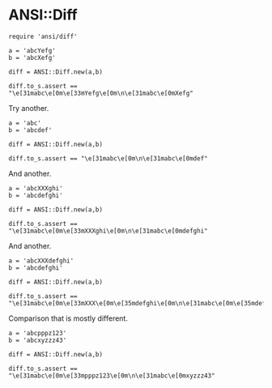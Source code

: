 # ANSI::Diff

    require 'ansi/diff'

    a = 'abcYefg'
    b = 'abcXefg'

    diff = ANSI::Diff.new(a,b)

    diff.to_s.assert == "\e[31mabc\e[0m\e[33mYefg\e[0m\n\e[31mabc\e[0mXefg"

Try another.

    a = 'abc'
    b = 'abcdef'

    diff = ANSI::Diff.new(a,b)

    diff.to_s.assert == "\e[31mabc\e[0m\n\e[31mabc\e[0mdef"

And another.

    a = 'abcXXXghi'
    b = 'abcdefghi'

    diff = ANSI::Diff.new(a,b)

    diff.to_s.assert == "\e[31mabc\e[0m\e[33mXXXghi\e[0m\n\e[31mabc\e[0mdefghi"

And another.

    a = 'abcXXXdefghi'
    b = 'abcdefghi'

    diff = ANSI::Diff.new(a,b)

    diff.to_s.assert == "\e[31mabc\e[0m\e[33mXXX\e[0m\e[35mdefghi\e[0m\n\e[31mabc\e[0m\e[35mdefghi\e[0m"

Comparison that is mostly different.

    a = 'abcpppz123'
    b = 'abcxyzzz43'

    diff = ANSI::Diff.new(a,b)

    diff.to_s.assert == "\e[31mabc\e[0m\e[33mpppz123\e[0m\n\e[31mabc\e[0mxyzzz43"

